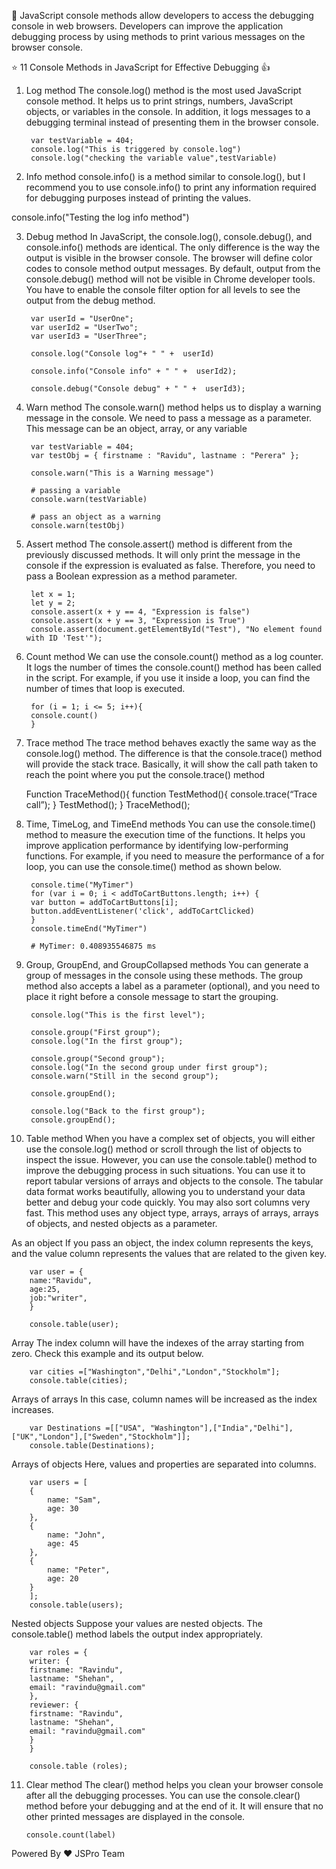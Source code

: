 🌙 JavaScript console methods allow developers to access the debugging console in web browsers. Developers can improve the application debugging process by using methods to print various messages on the browser console.

⭐ 11 Console Methods in JavaScript for Effective Debugging 👍


1. Log method
The console.log() method is the most used JavaScript console method. It helps us to print strings, numbers, JavaScript objects, or variables in the console. In addition, it logs messages to a debugging terminal instead of presenting them in the browser console.
 
        var testVariable = 404;
        console.log("This is triggered by console.log")
        console.log("checking the variable value",testVariable)
2. Info method
console.info() is a method similar to console.log(), but I recommend you to use console.info() to print any information required for debugging purposes instead of printing the values.

console.info("Testing the log info method")

3. Debug method
In JavaScript, the console.log(), console.debug(), and console.info() methods are identical. The only difference is the way the output is visible in the browser console. The browser will define color codes to console method output messages. By default, output from the console.debug() method will not be visible in Chrome developer tools. You have to enable the console filter option for all levels to see the output from the debug method.

        var userId = "UserOne";
        var userId2 = "UserTwo";
        var userId3 = "UserThree";

        console.log("Console log"+ " " +  userId)

        console.info("Console info" + " " +  userId2);

        console.debug("Console debug" + " " +  userId3);

4. Warn method
The console.warn() method helps us to display a warning message in the console. We need to pass a message as a parameter. This message can be an object, array, or any variable

        var testVariable = 404;
        var testObj = { firstname : "Ravidu", lastname : "Perera" };

        console.warn("This is a Warning message")

        # passing a variable
        console.warn(testVariable)
        
        # pass an object as a warning
        console.warn(testObj)

5. Assert method
The console.assert() method is different from the previously discussed methods. It will only print the message in the console if the expression is evaluated as false. Therefore, you need to pass a Boolean expression as a method parameter.

        let x = 1;
        let y = 2;
        console.assert(x + y == 4, "Expression is false")
        console.assert(x + y == 3, "Expression is True")
        console.assert(document.getElementById("Test"), "No element found with ID 'Test'");

6. Count method
We can use the console.count() method as a log counter. It logs the number of times the console.count() method has been called in the script. For example, if you use it inside a loop, you can find the number of times that loop is executed.

        for (i = 1; i <= 5; i++){
        console.count()
        }

7. Trace method
The trace method behaves exactly the same way as the console.log() method. The difference is that the console.trace() method will provide the stack trace. Basically, it will show the call path taken to reach the point where you put the console.trace() method

    Function TraceMethod(){
    function TestMethod(){
        console.trace(“Trace call”);
    }
    TestMethod();
    }
    TraceMethod();


8. Time, TimeLog, and TimeEnd methods
You can use the console.time() method to measure the execution time of the functions. It helps you improve application performance by identifying low-performing functions. For example, if you need to measure the performance of a for loop, you can use the console.time() method as shown below.

        console.time("MyTimer")
        for (var i = 0; i < addToCartButtons.length; i++) {
        var button = addToCartButtons[i];
        button.addEventListener('click', addToCartClicked)
        }
        console.timeEnd("MyTimer")

        # MyTimer: 0.408935546875 ms

9. Group, GroupEnd, and GroupCollapsed methods
You can generate a group of messages in the console using these methods. The group method also accepts a label as a parameter (optional), and you need to place it right before a console message to start the grouping.

        console.log("This is the first level");

        console.group("First group");
        console.log("In the first group");

        console.group("Second group");
        console.log("In the second group under first group");
        console.warn("Still in the second group");

        console.groupEnd();

        console.log("Back to the first group");
        console.groupEnd();

10. Table method
When you have a complex set of objects, you will either use the console.log() method or scroll through the list of objects to inspect the issue. However, you can use the console.table() method to improve the debugging process in such situations. You can use it to report tabular versions of arrays and objects to the console. The tabular data format works beautifully, allowing you to understand your data better and debug your code quickly. You may also sort columns very fast. This method uses any object type, arrays, arrays of arrays, arrays of objects, and nested objects as a parameter.

As an object
If you pass an object, the index column represents the keys, and the value column represents the values that are related to the given key.

        var user = {
        name:"Ravidu",
        age:25,
        job:"writer",
        }

        console.table(user);

Array
The index column will have the indexes of the array starting from zero. Check this example and its output below.

        var cities =["Washington","Delhi","London","Stockholm"];
        console.table(cities);

Arrays of arrays
In this case, column names will be increased as the index increases.

        var Destinations =[["USA", "Washington"],["India","Delhi"],["UK","London"],["Sweden","Stockholm"]];
        console.table(Destinations);

Arrays of objects
Here, values and properties are separated into columns.

        var users = [
        {
            name: "Sam",
            age: 30
        },
        {
            name: "John",
            age: 45
        },
        {
            name: "Peter",
            age: 20
        }
        ];
        console.table(users);

Nested objects
Suppose your values are nested objects. The console.table() method labels the output index appropriately.

        var roles = {
        writer: {
        firstname: "Ravindu",
        lastname: "Shehan", 
        email: "ravindu@gmail.com"
        }, 
        reviewer: {
        firstname: "Ravindu",
        lastname: "Shehan", 
        email: "ravindu@gmail.com"
        }
        }

        console.table (roles);

11. Clear method
The clear() method helps you clean your browser console after all the debugging processes. You can use the console.clear() method before your debugging and at the end of it. It will ensure that no other printed messages are displayed in the console.

        console.count(label)
    
Powered By ❤️ JSPro Team
